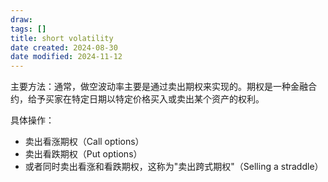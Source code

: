 ```yaml
---
draw:
tags: []
title: short volatility
date created: 2024-08-30
date modified: 2024-11-12
---
```


主要方法：通常，做空波动率主要是通过卖出期权来实现的。期权是一种金融合约，给予买家在特定日期以特定价格买入或卖出某个资产的权利。

具体操作：

- 卖出看涨期权（Call options）
- 卖出看跌期权（Put options）
- 或者同时卖出看涨和看跌期权，这称为"卖出跨式期权"（Selling a straddle）
